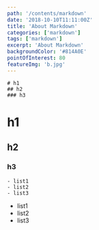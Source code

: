 ```yaml
---
path: '/contents/markdown'
date: '2018-10-10T11:11:00Z'
title: 'About Markdown'
categories: ['markdown']
tags: ['markdown']
excerpt: 'About Markdown'
backgroundColor: '#814A0E'
pointOfInterest: 80
featureImg: 'b.jpg'
---
```


```
# h1
## h2
### h3
```

# h1

## h2

### h3

```
- list1
- list2
- list3
```

- list1
- list2
- list3
